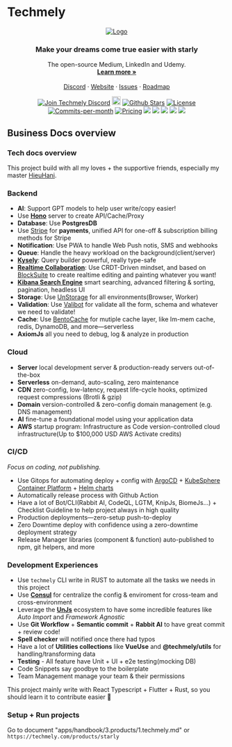 # Techmely

<!-- PROJECT LOGO -->
<p align="center">
  <a href="https://github.com/techmely/starly">
   <img src="https://i.ibb.co/3zBkRpd/LogoX300.png" alt="Logo">
  </a>

  <h3 align="center">Make your dreams come true easier with starly
</h3>

  <p align="center">
    The open-source Medium, LinkedIn and Udemy.
    <br />
    <a href="https://techmely.com"><strong>Learn more »</strong></a>
    <br />
    <br />
    <a href="https://chat.techmely.com">Discord</a>
    ·
    <a href="https://techmely.com">Website</a>
    ·
    <a href="https://github.com/techmely/starly/issues">Issues</a>
    ·
    <a href="https://techmely.com/products/starly/roadmap">Roadmap</a>
  </p>
</p>

<p align="center">
   <a href="https://chat.techmely.com"><img src="https://img.shields.io/badge/Discord-chat.techmely.com-%234A154B" alt="Join Techmely Discord"></a>
   <a href="https://status.techmely.com"><img height="20px" src="https://betteruptime.com/status-badges/v1/monitor/a9kf.svg" alt="Uptime"></a>
   <a href="https://github.com/techmely/starly.com/stargazers"><img src="https://img.shields.io/github/stars/harrytran998/techmely" alt="Github Stars"></a>
   <a href="https://github.com/techmely/starly.com/blob/main/LICENSE"><img src="https://img.shields.io/badge/license-AGPLv3-purple" alt="License"></a>
   <a href="https://github.com/techmely/starly/pulse"><img src="https://img.shields.io/github/commit-activity/m/harrytran998/techmely" alt="Commits-per-month"></a>
   <a href="https://techmely.com/pricing"><img src="https://img.shields.io/badge/Pricing-Free/Premium-brightgreen" alt="Pricing"></a>
   <a href="https://hub.docker.com/r/harrytran998/techmely"><img src="https://img.shields.io/docker/pulls/harrytran998/techmely"></a>
   <a href="https://youtube.com/@techmely"><img src="https://img.shields.io/youtube/channel/subscribers/UCg3EWZXQK0bnbQISG50Nwfg"></a>
   <a href="https://techmely.com/design/figma"><img src="https://img.shields.io/badge/Figma-Design%20System-blueviolet"></a>
   <a href="https://contributor-covenant.org/version/1/4/code-of-conduct/ "><img src="https://img.shields.io/badge/Contributor%20Covenant-1.4-purple" /></a>
   <a href="https://console.algora.io/org/techmely/bounties?status=open"><img src="https://img.shields.io/endpoint?url=https%3A%2F%2Fconsole.algora.io%2Fapi%2Fshields%2Ftechmely%2Fbounties%3Fstatus%3Dopen"/></a>
</p>

## Business Docs overview

### Tech docs overview

This project build with all my loves + the supportive friends, especially my master [HieuHani](https://github.com/hieuhani).

### Backend

- **AI**: Support GPT models to help user write/copy easier!
- Use [**Hono**](https://hono.dev/) server to create API/Cache/Proxy
- **Database**: Use **PostgresDB**
- Use [Stripe](https://stripe.com/en-hk) for **payments**, unified API for one-off & subscription billing methods for Stripe
- **Notification**: Use PWA to handle Web Push notis, SMS and webhooks
- **Queue**: Handle the heavy workload on the background(client/server)
- [**Kysely**](https://kysely.dev/): Query builder powerful, really type-safe
- [**Realtime Collaboration**](https://dxos.org/): Use CRDT-Driven mindset, and based on [BlockSuite](https://github.com/toeverything/blocksuite) to create realtime editing and painting whatever you want!
- [**Kibana Search Engine**](https://www.elastic.co/kibana) smart searching, advanced filtering & sorting, pagination, headless UI
- **Storage**: Use [UnStorage](https://unstorage.unjs.io) for all environments(Browser, Worker)
- **Validation**: Use [Valibot](https://github.com/fabian-hiller/valibot) for validate all the form, schema and whatever we need to validate!
- **Cache**: Use [BentoCache](https://github.com/Julien-R44/bentocache) for mutiple cache layer, like Im-mem cache, redis, DynamoDB, and more—serverless
- **AxiomJs** all you need to debug, log & analyze in production

### Cloud

- **Server** local development server & production-ready servers out-of-the-box
- **Serverless** on-demand, auto-scaling, zero maintenance
- **CDN** zero-config, low-latency, request life-cycle hooks, optimized request compressions (Brotli & gzip)
- **Domain** version-controlled & zero-config domain management (e.g. DNS management)
- **AI** fine-tune a foundational model using your application data
- **AWS** startup program: Infrastructure as Code version-controlled cloud infrastructure(Up to $100,000 USD AWS Activate credits)

### CI/CD

_Focus on coding, not publishing._

- Use Gitops for automating deploy + config with [ArgoCD](https://argoproj.github.io/cd/) + [KubeSphere Container Platform](https://kubesphere.io/) + [Helm charts](https://helm.sh/)
- Automatically release process with Github Action
- Have a lot of Bot/CLI(Rabbit AI, CodeQL, LGTM, KnipJs, BiomeJs...) + Checklist Guideline to help project always in high quality
- Production deployments—zero-setup push-to-deploy
- Zero Downtime deploy with confidence using a zero-downtime deployment strategy
- Release Manager libraries (component & function) auto-published to npm, git helpers, and more

### Development Experiences

- Use `techmely` CLI write in RUST to automate all the tasks we needs in this project
- Use [**Consul**](https://www.consul.io/) for centralize the config & enviroment for cross-team and cross-environment
- Leverage the [**UnJs**](https://unjs.io/) ecosystem to have some incredible features like _Auto Import_ and _Framework Agnostic_
- Use **Git Workflow** + **Semantic commit** + **Rabbit AI** to have great commit + review code!
- **Spell checker** will notified once there had typos
- Have a lot of **Utilities collections** like **VueUse** and **@techmely/utils** for handling/transforming data
- **Testing** - All feature have Unit + UI + e2e testing(mocking DB)
- Code Snippets say goodbye to the boilerplate
- Team Management manage your team & their permissions

This project mainly write with React Typescript + Flutter + Rust, so you should learn it to contribute easier 🌷

### Setup + Run projects

Go to document "apps/handbook/3.products/1.techmely.md" or `https://techmely.com/products/starly`
